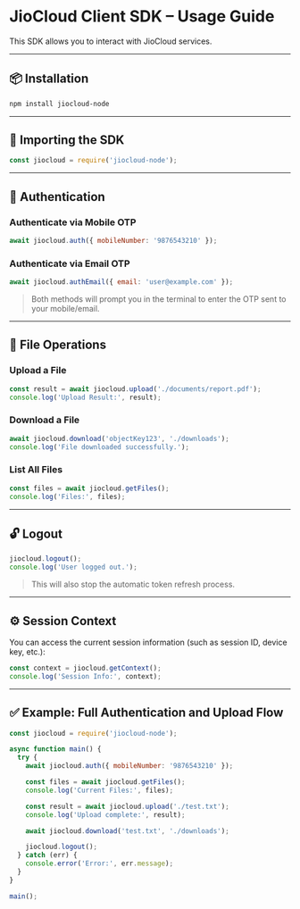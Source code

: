 # JioCloud Client SDK – Usage Guide

This SDK allows you to interact with JioCloud services.

---

## 📦 Installation

```bash
npm install jiocloud-node
```
---

## 📄 Importing the SDK

```js
const jiocloud = require('jiocloud-node');
```

---

## 🔐 Authentication

### Authenticate via Mobile OTP

```js
await jiocloud.auth({ mobileNumber: '9876543210' });
```

### Authenticate via Email OTP

```js
await jiocloud.authEmail({ email: 'user@example.com' });
```

> Both methods will prompt you in the terminal to enter the OTP sent to your mobile/email.

---

## 📁 File Operations

### Upload a File

```js
const result = await jiocloud.upload('./documents/report.pdf');
console.log('Upload Result:', result);
```

### Download a File

```js
await jiocloud.download('objectKey123', './downloads');
console.log('File downloaded successfully.');
```

### List All Files

```js
const files = await jiocloud.getFiles();
console.log('Files:', files);
```

---

## 🔓 Logout

```js
jiocloud.logout();
console.log('User logged out.');
```

> This will also stop the automatic token refresh process.

---

## ⚙️ Session Context

You can access the current session information (such as session ID, device key, etc.):

```js
const context = jiocloud.getContext();
console.log('Session Info:', context);
```

---


## ✅ Example: Full Authentication and Upload Flow

```js
const jiocloud = require('jiocloud-node');

async function main() {
  try {
    await jiocloud.auth({ mobileNumber: '9876543210' });

    const files = await jiocloud.getFiles();
    console.log('Current Files:', files);

    const result = await jiocloud.upload('./test.txt');
    console.log('Upload complete:', result);

    await jiocloud.download('test.txt', './downloads');

    jiocloud.logout();
  } catch (err) {
    console.error('Error:', err.message);
  }
}

main();
```
